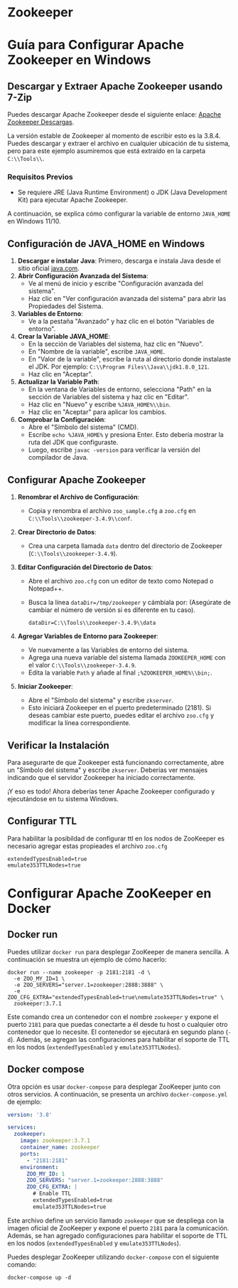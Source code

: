 # Zookeeper

# Guía para Configurar Apache Zookeeper en Windows

## Descargar y Extraer Apache Zookeeper usando 7-Zip

Puedes descargar Apache Zookeeper desde el siguiente enlace: [Apache Zookeeper Descargas](http://zookeeper.apache.org/releases.html#download).

La versión estable de Zookeeper al momento de escribir esto es la 3.8.4. Puedes descargar y extraer el archivo en cualquier ubicación de tu sistema, pero para este ejemplo asumiremos que está extraído en la carpeta `C:\\Tools\\`.

### Requisitos Previos

- Se requiere JRE (Java Runtime Environment) o JDK (Java Development Kit) para ejecutar Apache Zookeeper.

A continuación, se explica cómo configurar la variable de entorno `JAVA_HOME` en Windows 11/10.

## Configuración de JAVA_HOME en Windows

1. **Descargar e instalar Java**: Primero, descarga e instala Java desde el sitio oficial [java.com](https://www.java.com/).
2. **Abrir Configuración Avanzada del Sistema**:
    - Ve al menú de inicio y escribe "Configuración avanzada del sistema".
    - Haz clic en "Ver configuración avanzada del sistema" para abrir las Propiedades del Sistema.
3. **Variables de Entorno**:
    - Ve a la pestaña "Avanzado" y haz clic en el botón "Variables de entorno".
4. **Crear la Variable JAVA\_HOME**:
    - En la sección de Variables del sistema, haz clic en "Nuevo".
    - En "Nombre de la variable", escribe `JAVA_HOME`.
    - En "Valor de la variable", escribe la ruta al directorio donde instalaste el JDK. Por ejemplo: `C:\\Program Files\\Java\\jdk1.8.0_121`.
    - Haz clic en "Aceptar".
5. **Actualizar la Variable Path**:
    - En la ventana de Variables de entorno, selecciona "Path" en la sección de Variables del sistema y haz clic en "Editar".
    - Haz clic en "Nuevo" y escribe `%JAVA_HOME%\\bin`.
    - Haz clic en "Aceptar" para aplicar los cambios.
6. **Comprobar la Configuración**:
    - Abre el "Símbolo del sistema" (CMD).
    - Escribe `echo %JAVA_HOME%` y presiona Enter. Esto debería mostrar la ruta del JDK que configuraste.
    - Luego, escribe `javac -version` para verificar la versión del compilador de Java.

## Configurar Apache Zookeeper

1. **Renombrar el Archivo de Configuración**:
    - Copia y renombra el archivo `zoo_sample.cfg` a `zoo.cfg` en `C:\\Tools\\zookeeper-3.4.9\\conf`.
2. **Crear Directorio de Datos**:
    - Crea una carpeta llamada `data` dentro del directorio de Zookeeper (`C:\\Tools\\zookeeper-3.4.9`).
3. **Editar Configuración del Directorio de Datos**:
    - Abre el archivo `zoo.cfg` con un editor de texto como Notepad o Notepad++.
    - Busca la línea `dataDir=/tmp/zookeeper` y cámbiala por:
    (Asegúrate de cambiar el número de versión si es diferente en tu caso).
        
        ```
        dataDir=C:\\Tools\\zookeeper-3.4.9\\data
        ```
        
4. **Agregar Variables de Entorno para Zookeeper**:
    - Ve nuevamente a las Variables de entorno del sistema.
    - Agrega una nueva variable del sistema llamada `ZOOKEEPER_HOME` con el valor `C:\\Tools\\zookeeper-3.4.9`.
    - Edita la variable `Path` y añade al final `;%ZOOKEEPER_HOME%\\bin;`.
5. **Iniciar Zookeeper**:
    - Abre el "Símbolo del sistema" y escribe `zkserver`.
    - Esto iniciará Zookeeper en el puerto predeterminado (2181). Si deseas cambiar este puerto, puedes editar el archivo `zoo.cfg` y modificar la línea correspondiente.

## Verificar la Instalación

Para asegurarte de que Zookeeper está funcionando correctamente, abre un "Símbolo del sistema" y escribe `zkserver`. Deberías ver mensajes indicando que el servidor Zookeeper ha iniciado correctamente.

¡Y eso es todo! Ahora deberías tener Apache Zookeeper configurado y ejecutándose en tu sistema Windows.

## Configurar TTL

Para habilitar la posibildad de configurar ttl en los nodos de ZooKeeper es necesario agregar estas propieades el archivo `zoo.cfg`

```
extendedTypesEnabled=true
emulate353TTLNodes=true
```

# Configurar Apache ZooKeeper en Docker

## Docker run

Puedes utilizar `docker run` para desplegar ZooKeeper de manera sencilla. A continuación se muestra un ejemplo de cómo hacerlo:

```
docker run --name zookeeper -p 2181:2181 -d \
  -e ZOO_MY_ID=1 \
  -e ZOO_SERVERS="server.1=zookeeper:2888:3888" \
  -e ZOO_CFG_EXTRA="extendedTypesEnabled=true\nemulate353TTLNodes=true" \
  zookeeper:3.7.1
```

Este comando crea un contenedor con el nombre `zookeeper` y expone el puerto `2181` para que puedas conectarte a él desde tu host o cualquier otro contenedor que lo necesite. El contenedor se ejecutará en segundo plano (`-d`). Además, se agregan las configuraciones para habilitar el soporte de TTL en los nodos (`extendedTypesEnabled` y `emulate353TTLNodes`).

## Docker compose

Otra opción es usar `docker-compose` para desplegar ZooKeeper junto con otros servicios. A continuación, se presenta un archivo `docker-compose.yml` de ejemplo:

```yaml
version: '3.8'

services:
  zookeeper:
    image: zookeeper:3.7.1
    container_name: zookeeper
    ports:
      - "2181:2181"
    environment:
      ZOO_MY_ID: 1
      ZOO_SERVERS: "server.1=zookeeper:2888:3888"
      ZOO_CFG_EXTRA: |
        # Enable TTL
        extendedTypesEnabled=true
        emulate353TTLNodes=true
```

Este archivo define un servicio llamado `zookeeper` que se despliega con la imagen oficial de ZooKeeper y expone el puerto `2181` para la comunicación. Además, se han agregado configuraciones para habilitar el soporte de TTL en los nodos (`extendedTypesEnabled` y `emulate353TTLNodes`).

Puedes desplegar ZooKeeper utilizando `docker-compose` con el siguiente comando:

```docker
docker-compose up -d
```